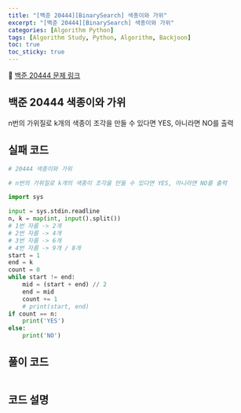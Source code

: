 ```yaml
---
title: "[백준 20444][BinarySearch] 색종이와 가위"
excerpt: "[백준 20444][BinarySearch] 색종이와 가위"
categories: [Algorithm Python]
tags: [Algorithm Study, Python, Algorithm, Backjoon]
toc: true
toc_sticky: true
---
```


📌 [백준 20444 문제 링크](https://www.acmicpc.net/problem/20444) <br>

## 백준 20444 색종이와 가위

n번의 가위질로 k개의 색종이 조각을 만들 수 있다면 YES, 아니라면 NO를 출력

## 실패 코드

```python
# 20444 색종이와 가위

# n번의 가위질로 k개의 색종이 조각을 만들 수 있다면 YES, 아니라면 NO를 출력

import sys

input = sys.stdin.readline
n, k = map(int, input().split())
# 1번 자름 -> 2개
# 2번 자름 -> 4개
# 3번 자름 -> 6개
# 4번 자름 -> 9개 / 8개
start = 1
end = k
count = 0
while start != end:
    mid = (start + end) // 2
    end = mid
    count += 1
    # print(start, end)
if count == n:
    print('YES')
else:
    print('NO')

```

## 풀이 코드

```python

```

## 코드 설명
